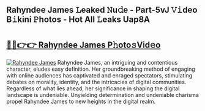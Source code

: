 ## Rahyndee James 𝙻eaked 𝙽u𝚍e - Part-5vJ 𝚅𝚒deo B𝚒kini 𝙿hotos - Hot All 𝙻eaks Uap8A

# <h2><a href="http://ld3qxmz.urlbe.top/?page=Rahyndee+James">🔗🔗👉👉 Rahyndee James P𝚑oto𝚜Vid𝚎o</a></h2>

[![Rahyndee James](https://i.imgur.com/eBuTRDB.gif)](http://ld3qxmz.urlbe.top/?page=Rahyndee+James)
Rahyndee James, an intriguing and contentious character, eludes easy definition. Her groundbreaking method of engaging with online audiences has captivated and enraged spectators, stimulating debates on morality, identity, and the intricacies of digital communities. Regardless of what lies ahead, her significance in shaping the digital landscape is undeniable. Unyielding determination and undeniable charisma propel Rahyndee James to new heights in the digital realm.
